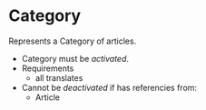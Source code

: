 # Category

Represents a Category of articles.

- Category must be *activated*.
- Requirements
  - all translates
- Cannot be *deactivated* if has referencies from:
  - Article
